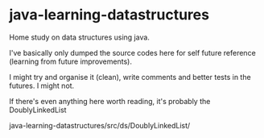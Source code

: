 # java-learning-datastructures
Home study on data structures using java.

I've basically only dumped the source codes here for self future reference (learning from future improvements).

I might try and organise it (clean), write comments and better tests in the futures. I might not.

If there's even anything here worth reading, it's probably the DoublyLinkedList

java-learning-datastructures/src/ds/DoublyLinkedList/
